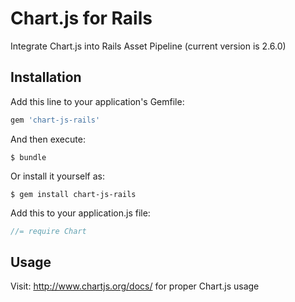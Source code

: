 # Chart.js for Rails

Integrate Chart.js into Rails Asset Pipeline (current version is 2.6.0)

## Installation

Add this line to your application's Gemfile:

```ruby
gem 'chart-js-rails'
```

And then execute:
```console
$ bundle
```

Or install it yourself as:

```console
$ gem install chart-js-rails
```

Add this to your application.js file:

```javascript
//= require Chart
```

## Usage

Visit: http://www.chartjs.org/docs/ for proper Chart.js usage
